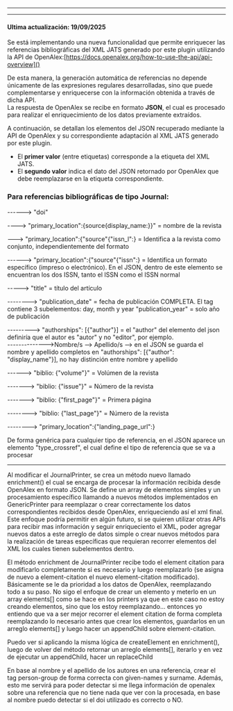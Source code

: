 
---
---

#### Ultima actualización: 19/09/2025

Se está implementando una nueva funcionalidad que permite enriquecer las referencias bibliográficas del XML JATS generado por este plugin utilizando la API de OpenAlex:[https://docs.openalex.org/how-to-use-the-api/api-overview]()

De esta manera, la generación automática de referencias no depende únicamente de las expresiones regulares desarrolladas, sino que puede complementarse y enriquecerse con la información obtenida a través de dicha API.  
La respuesta de OpenAlex se recibe en formato **JSON**, el cual es procesado para realizar el enriquecimiento de los datos previamente extraídos.

A continuación, se detallan los elementos del JSON recuperado mediante la API de OpenAlex y su correspondiente adaptación al XML JATS generado por este plugin.
- El **primer valor** (entre etiquetas) corresponde a la etiqueta del XML JATS.
- El **segundo valor** indica el dato del JSON retornado por OpenAlex que debe reemplazarse en la etiqueta correspondiente.
### Para referencias bibliográficas de tipo Journal:

<doi> ------>  "doi"

<source> ----> "primary_location":{source{display_name:}}" = nombre de la revista

<issn-l/> ---> "primary_location":{"source"{"issn_l":} = Identifica a la revista como conjunto, independientemente del formato

<issn> ------> "primary_location":{"source"{"issn":} = Identifica un formato específico (impreso o electrónico). En el JSON, dentro de este elemento se encuentran los dos ISSN, tanto el ISSN como el ISSN normal

<article-title> -----> "title" = título del artículo

<date> --------> "publication_date" = fecha de publicación COMPLETA. El tag <date> contiene 3 subelementos: day, month y year
		 "publication_year" = solo año de publicación

<person-group person-group-type="author"> ---------> "authorships": [{"author"}] = el "author" del elemento del json definiría que el autor es "autor" y no "editor", por ejemplo.
   <name>	
     <surname> -------------->Nombre/s 
     <given-names> --> Apellido/s --> en el JSON se guarda el nombre y apellido completos en "authorships": [{"author": "display_name"}], no hay distinción entre nombre y apellido
   </name>
</person-group>

<volume/> ------> "biblio: {"volume"}" = Volúmen de la revista

<issue/> -------> "biblio: {"issue"}" = Número de la revista

<fpage/> -------> "biblio: {"first_page"}" = Primera página

<lpage> --------> "biblio: {"last_page"}" = Número de la revista

<ext-link ext-link-type="uri"> --------> "primary_location":{"landing_page_url":}

De forma genérica para cualquier tipo de referencia, en el JSON aparece un elemento "type_crossref", el cual define el tipo de referencia que se va a procesar

---------------------------------------------------------------------------------------------------------------------------------------------------

Al modificar el JournalPrinter, se crea un método nuevo llamado enrichment() el cual se encarga de procesar la información recibida desde OpenAlex en formato JSON.
Se define un array de elementos simples y un procesamiento específico llamando a nuevos métodos implementados en GenericPrinter para reemplazar o crear correctamente los datos correspondientes recibidos desde OpenAlex, enriqueciendo así el xml final.
Este enfoque podría permitir en algún futuro, si se quieren utilizar otras APIs para recibir mas información y seguir enriqueciento el XML, poder agregar nuevos datos a este arreglo de datos simple o crear nuevos métodos para la realización de tareas específicas que requieran recorrer elementos del XML los cuales tienen subelementos dentro.

El método enrichment de JournalPrinter recibe todo el element citation para modificarlo completamente si es necesario y luego reemplazarlo (se asigna de nuevo a element-citation el nuevo element-citation modificado). Básicamente se le da prioridad a los datos de OpenAlex, reemplazando todo a su paso. 
No sigo el enfoque de crear un elemento y meterlo en un array elements[] como se hace en los printers ya que en este caso no estoy creando elementos, sino que los estoy reemplazando... entonces yo entiendo que va a ser mejor recorrer el element citation de forma completa reemplazando lo necesario antes que crear los elementos, guardarlos en un arreglo elements[] y luego hacer un appendChild sobre element-citation. 

Puedo ver si aplicando la misma lógica de createElement en enrichment(), luego de volver del método retornar un arreglo elements[], iterarlo y en vez de ejecutar un appendChild, hacer un replaceChild

En base al nombre y el apellido de los autores en una referencia, crear el tag person-group de forma correcta con given-names y surname. Además, esto me servirá para poder detectar si me llega información de openalex sobre una referencia que no tiene nada que ver con la procesada, en base al nombre puedo detectar si el doi utilizado es correcto o NO.